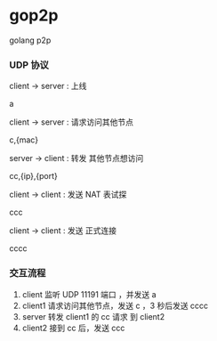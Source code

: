 # gop2p

golang p2p

### UDP 协议

client -> server : 上线

a

client -> server : 请求访问其他节点

c,{mac}

server -> client : 转发 其他节点想访问

cc,{ip},{port}

client -> client : 发送 NAT 表试探

ccc

client -> client : 发送 正式连接

cccc

### 交互流程

1. client 监听 UDP 11191 端口 ，并发送 a
2. client1 请求访问其他节点，发送 c ，3 秒后发送 cccc
3. server 转发 client1 的 cc 请求 到 client2
4. client2 接到 cc 后，发送 ccc

